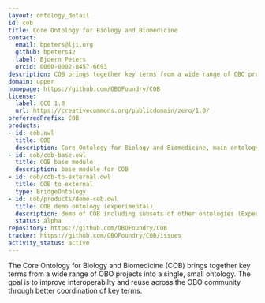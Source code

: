 ```yaml
---
layout: ontology_detail
id: cob
title: Core Ontology for Biology and Biomedicine
contact:
  email: bpeters@lji.org
  github: bpeters42
  label: Bjoern Peters
  orcid: 0000-0002-8457-6693
description: COB brings together key terms from a wide range of OBO projects to improve interoperability.
domain: upper
homepage: https://github.com/OBOFoundry/COB
license:
  label: CC0 1.0
  url: https://creativecommons.org/publicdomain/zero/1.0/
preferredPrefix: COB
products:
- id: cob.owl
  title: COB
  description: Core Ontology for Biology and Biomedicine, main ontology
- id: cob/cob-base.owl
  title: COB base module
  description: base module for COB
- id: cob/cob-to-external.owl
  title: COB to external
  type: BridgeOntology
- id: cob/products/demo-cob.owl
  title: COB demo ontology (experimental)
  description: demo of COB including subsets of other ontologies (Experimental, for demo purposes only)
  status: alpha
repository: https://github.com/OBOFoundry/COB
tracker: https://github.com/OBOFoundry/COB/issues
activity_status: active
---
```


The Core Ontology for Biology and Biomedicine (COB) brings together key terms from a wide range of OBO projects into a single, small ontology. The goal is to improve interoperabilty and reuse across the OBO community through better coordination of key terms.

